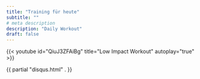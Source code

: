 ```yaml
---
title: "Training für heute"
subtitle: ""
# meta description
description: "Daily Workout"
draft: false
---
```


{{< youtube id="QiuJ3ZFAiBg" title="Low Impact Workout" autoplay="true" >}}

{{ partial "disqus.html" . }}